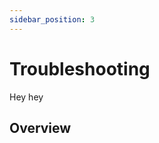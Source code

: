 ```yaml
---
sidebar_position: 3
---
```


# Troubleshooting
Hey hey

## Overview
<section class="destinations">
	<div class="card-content">	
	</div>
</section>